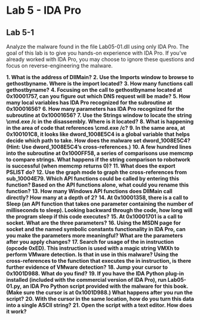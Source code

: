 # Lab 5 - IDA Pro

## Lab 5-1

Analyze the malware found in the file Lab05-01.dll using only IDA Pro. The goal of this lab is to give you hands-on experience with IDA Pro. If you’ve already worked with IDA Pro, you may choose to ignore these questions and focus on reverse-engineering the malware.


**1. What is the address of DllMain?**
**2. Use the Imports window to browse to gethostbyname. Where is the import located?**
**3. How many functions call gethostbyname?**
**4. Focusing on the call to gethostbyname located at 0x10001757, can you figure out which DNS request will be made?**
**5. How many local variables has IDA Pro recognized for the subroutine at 0x10001656?**
**6. How many parameters has IDA Pro recognized for the subroutine at 0x10001656?**
**7. Use the Strings window to locate the string \cmd.exe /c in the disassembly. Where is it located?**
**8. What is happening in the area of code that references \cmd.exe /c?**
**9. In the same area, at 0x100101C8, it looks like dword_1008E5C4 is a global variable that helps decide which path to take. How does the malware set dword_1008E5C4? (Hint: Use dword_1008E5C4’s cross-references.)**
**10. A few hundred lines into the subroutine at 0x1000FF58, a series of comparisons use memcmp to compare strings. What happens if the string comparison to robotwork is successful (when memcmp returns 0)?**
**11. What does the export PSLIST do?**
**12. Use the graph mode to graph the cross-references from sub_10004E79. Which API functions could be called by entering this function? Based on the API functions alone, what could you rename this function?**
**13. How many Windows API functions does DllMain call directly? How many at a depth of 2?**
**14. At 0x10001358, there is a call to Sleep (an API function that takes one parameter containing the number of milliseconds to sleep). Looking backward through the code, how long will the program sleep if this code executes?**
**15. At 0x10001701 is a call to socket. What are the three parameters?**
**16. Using the MSDN page for socket and the named symbolic constants functionality in IDA Pro, can you make the parameters more meaningful? What are the parameters after you apply changes?**
**17. Search for usage of the in instruction (opcode 0xED). This instruction is used with a magic string VMXh to perform VMware detection. Is that in use in this malware? Using the cross-references to the function that executes the in instruction, is there further evidence of VMware detection?**
**18. Jump your cursor to 0x1001D988. What do you find?**
**19. If you have the IDA Python plug-in installed (included with the commercial version of IDA Pro), run Lab05-01.py, an IDA Pro Python script provided with the malware for this book. (Make sure the cursor is at 0x1001D988.) What happens after you run the script?**
**20. With the cursor in the same location, how do you turn this data into a single ASCII string?**
**21. Open the script with a text editor. How does it work?**